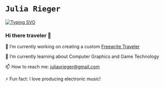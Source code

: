 `Julia Rieger`
==============
[![Typing SVG](https://readme-typing-svg.demolab.com?font=Fira+Code&duration=2000&pause=600&color=F72EA5&background=FCFFB500&multiline=true&width=435&height=80&lines=HEX+code+aficionado;Late+night+coffee+drinker;Creative+technologist)](https://git.io/typing-svg)

### Hi there traveler 👾
🔭 I’m currently working on creating a custom [Freewrite Traveler](https://getfreewrite.com/products/freewrite-traveler)

🌱 I’m currently learning about Computer Graphics and Game Technology

📫 How to reach me: <juliavrieger@gmail.com>

⚡ Fun fact: I love producing electronic music!




<!--
**jvrieger/jvrieger** is a ✨ _special_ ✨ repository because its `README.md` (this file) appears on your GitHub profile.

Here are some ideas to get you started:

- 🔭 I’m currently working on ...
- 🌱 I’m currently learning ...
- 👯 I’m looking to collaborate on ...
- 🤔 I’m looking for help with ...
- 💬 Ask me about ...
- 📫 How to reach me: ...
- 😄 Pronouns: ...
- ⚡ Fun fact: ...
-->


